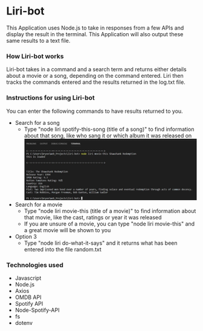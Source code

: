 # Liri-bot

This Application uses Node.js to take in responses from a few APIs and display the result in the terminal.  This Application will also output these same results to a text file.

### How Liri-bot works
Liri-bot takes in a command and a search term and returns either details about a movie or a song, depending on the command entered.  Liri then tracks the commands entered and the results returned in the log.txt file.

### Instructions for using Liri-bot
You can enter the following commands to have results returned to you.
* Search for a song
    * Type "node liri spotify-this-song (title of a song)" to find information about that song, like who sang it or which album it was released on
    ![spotify-this-song](./assets/images/screenshots/liri-bot-movie-this.jpg)
* Search for a movie
    * Type "node liri movie-this (title of a movie)" to find information about that movie, like the cast, ratings or year it was released
    * If you are unsure of a movie, you can type "node liri movie-this" and a great movie will be shown to you
* Option 3
    * Type "node liri do-what-it-says" and it returns what has been entered into the file random.txt

### Technologies used
* Javascript
* Node.js
* Axios
* OMDB API
* Spotify API
* Node-Spotify-API
* fs
* dotenv
